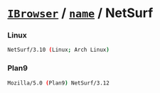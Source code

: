 # [`IBrowser`](/api/ua-parser-js/get-browser.md) / [`name`](../name.md) / NetSurf

### Linux

```sh
NetSurf/3.10 (Linux; Arch Linux)
```

### Plan9

```sh
Mozilla/5.0 (Plan9) NetSurf/3.12
```